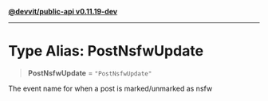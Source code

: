 [**@devvit/public-api v0.11.19-dev**](../README.md)

---

# Type Alias: PostNsfwUpdate

> **PostNsfwUpdate** = `"PostNsfwUpdate"`

The event name for when a post is marked/unmarked as nsfw
